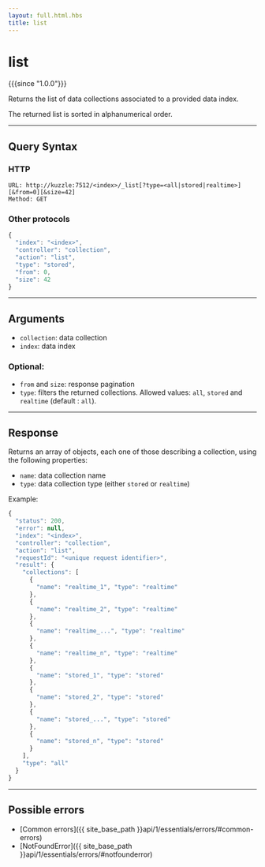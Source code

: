 ```yaml
---
layout: full.html.hbs
title: list
---
```


# list

{{{since "1.0.0"}}}

Returns the list of data collections associated to a provided data index.

The returned list is sorted in alphanumerical order.  

---

## Query Syntax

### HTTP

```http
URL: http://kuzzle:7512/<index>/_list[?type=<all|stored|realtime>][&from=0][&size=42]
Method: GET
```

### Other protocols


```js
{
  "index": "<index>",
  "controller": "collection",
  "action": "list",
  "type": "stored",
  "from": 0,
  "size": 42
}
```

---

## Arguments


* `collection`: data collection
* `index`: data index

### Optional:

* `from` and `size`: response pagination
* `type`: filters the returned collections. Allowed values: `all`, `stored` and `realtime` (default : `all`).  

---

## Response

Returns an array of objects, each one of those describing a collection, using the following properties:

* `name`: data collection name
* `type`: data collection type (either `stored` or `realtime`)

Example:

```js
{
  "status": 200,
  "error": null,
  "index": "<index>",
  "controller": "collection",
  "action": "list",
  "requestId": "<unique request identifier>",
  "result": {
    "collections": [
      {
        "name": "realtime_1", "type": "realtime"
      },
      {
        "name": "realtime_2", "type": "realtime"
      },
      {
        "name": "realtime_...", "type": "realtime"
      },
      {
        "name": "realtime_n", "type": "realtime"
      },
      {
        "name": "stored_1", "type": "stored"
      },
      {
        "name": "stored_2", "type": "stored"
      },
      {
        "name": "stored_...", "type": "stored"
      },
      {
        "name": "stored_n", "type": "stored"
      }
    ],
    "type": "all"
  }
}
```

---

## Possible errors

- [Common errors]({{ site_base_path }}api/1/essentials/errors/#common-errors)
- [NotFoundError]({{ site_base_path }}api/1/essentials/errors/#notfounderror)
